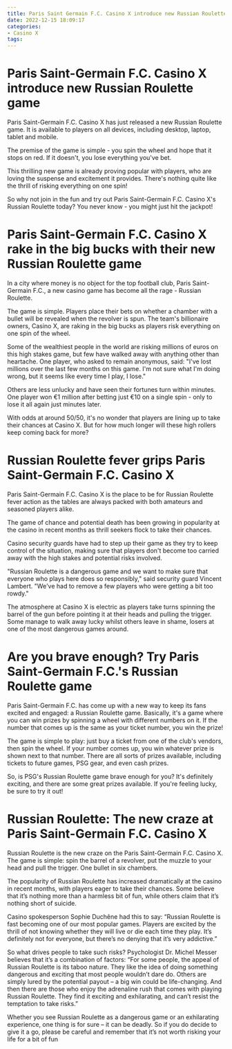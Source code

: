```yaml
---
title: Paris Saint Germain F.C. Casino X introduce new Russian Roulette game
date: 2022-12-15 18:09:17
categories:
- Casino X
tags:
---
```



#  Paris Saint-Germain F.C. Casino X introduce new Russian Roulette game

Paris Saint-Germain F.C. Casino X has just released a new Russian Roulette game. It is available to players on all devices, including desktop, laptop, tablet and mobile.

The premise of the game is simple - you spin the wheel and hope that it stops on red. If it doesn't, you lose everything you've bet.

This thrilling new game is already proving popular with players, who are loving the suspense and excitement it provides. There's nothing quite like the thrill of risking everything on one spin!

So why not join in the fun and try out Paris Saint-Germain F.C. Casino X's Russian Roulette today? You never know - you might just hit the jackpot!

#  Paris Saint-Germain F.C. Casino X rake in the big bucks with their new Russian Roulette game

In a city where money is no object for the top football club, Paris Saint-Germain F.C., a new casino game has become all the rage - Russian Roulette.

The game is simple. Players place their bets on whether a chamber with a bullet will be revealed when the revolver is spun. The team's billionaire owners, Casino X, are raking in the big bucks as players risk everything on one spin of the wheel.

Some of the wealthiest people in the world are risking millions of euros on this high stakes game, but few have walked away with anything other than heartache. One player, who asked to remain anonymous, said: "I've lost millions over the last few months on this game. I'm not sure what I'm doing wrong, but it seems like every time I play, I lose."

Others are less unlucky and have seen their fortunes turn within minutes. One player won €1 million after betting just €10 on a single spin - only to lose it all again just minutes later.

With odds at around 50/50, it's no wonder that players are lining up to take their chances at Casino X. But for how much longer will these high rollers keep coming back for more?

#  Russian Roulette fever grips Paris Saint-Germain F.C. Casino X

Paris Saint-Germain F.C. Casino X is the place to be for Russian Roulette fever action as the tables are always packed with both amateurs and seasoned players alike.

The game of chance and potential death has been growing in popularity at the casino in recent months as thrill seekers flock to take their chances.

Casino security guards have had to step up their game as they try to keep control of the situation, making sure that players don't become too carried away with the high stakes and potential risks involved.

"Russian Roulette is a dangerous game and we want to make sure that everyone who plays here does so responsibly," said security guard Vincent Lambert. "We've had to remove a few players who were getting a bit too rowdy."

The atmosphere at Casino X is electric as players take turns spinning the barrel of the gun before pointing it at their heads and pulling the trigger. Some manage to walk away lucky whilst others leave in shame, losers at one of the most dangerous games around.

#  Are you brave enough? Try Paris Saint-Germain F.C.'s Russian Roulette game

Paris Saint-Germain F.C. has come up with a new way to keep its fans excited and engaged: a Russian Roulette game. Basically, it's a game where you can win prizes by spinning a wheel with different numbers on it. If the number that comes up is the same as your ticket number, you win the prize!

The game is simple to play: just buy a ticket from one of the club's vendors, then spin the wheel. If your number comes up, you win whatever prize is shown next to that number. There are all sorts of prizes available, including tickets to future games, PSG gear, and even cash prizes.

So, is PSG's Russian Roulette game brave enough for you? It's definitely exciting, and there are some great prizes available. If you're feeling lucky, be sure to try it out!

#  Russian Roulette: The new craze at Paris Saint-Germain F.C. Casino X

Russian Roulette is the new craze on the Paris Saint-Germain F.C. Casino X. The game is simple: spin the barrel of a revolver, put the muzzle to your head and pull the trigger. One bullet in six chambers.

The popularity of Russian Roulette has increased dramatically at the casino in recent months, with players eager to take their chances. Some believe that it’s nothing more than a harmless bit of fun, while others claim that it’s nothing short of suicide.

Casino spokesperson Sophie Duchêne had this to say: “Russian Roulette is fast becoming one of our most popular games. Players are excited by the thrill of not knowing whether they will live or die each time they play. It’s definitely not for everyone, but there’s no denying that it’s very addictive.”

So what drives people to take such risks? Psychologist Dr. Michel Messer believes that it’s a combination of factors: “For some people, the appeal of Russian Roulette is its taboo nature. They like the idea of doing something dangerous and exciting that most people wouldn’t dare do. Others are simply lured by the potential payout – a big win could be life-changing. And then there are those who enjoy the adrenaline rush that comes with playing Russian Roulette. They find it exciting and exhilarating, and can’t resist the temptation to take risks.”

Whether you see Russian Roulette as a dangerous game or an exhilarating experience, one thing is for sure – it can be deadly. So if you do decide to give it a go, please be careful and remember that it’s not worth risking your life for a bit of fun